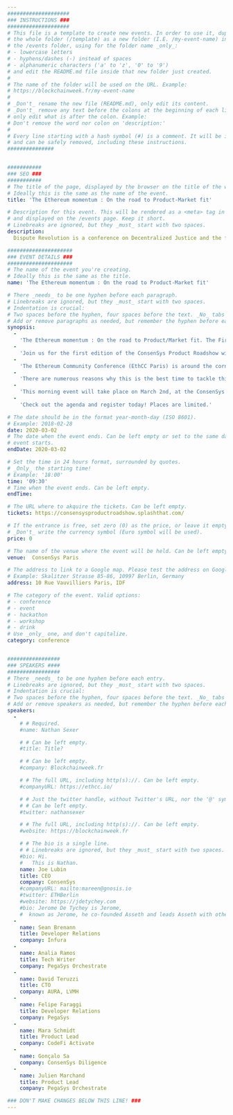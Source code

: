 ```yaml
---
####################
### INSTRUCTIONS ###
####################
# This file is a template to create new events. In order to use it, duplicate
# the whole folder (/template) as a new folder (I.E. /my-event-name) inside of
# the /events folder, using for the folder name _only_:
# - lowercase letters
# - hyphens/dashes (-) instead of spaces
# - alphanumeric characters ('a' to 'z', '0' to '9')
# and edit the README.md file inside that new folder just created.
#
# The name of the folder will be used on the URL. Example:
# https://blockchainweek.fr/my-event-name
#
# _Don't_ rename the new file (README.md), only edit its content.
# _Don't_ remove any text before the colons at the beginning of each line,
# only edit what is after the colon. Example:
# Don't remove the word nor colon on 'description:'
#
# Every line starting with a hash symbol (#) is a comment. It will be ignored
# and can be safely removed, including these instructions.
###############


###########
### SEO ###
###########
# The title of the page, displayed by the browser on the title of the window.
# Ideally this is the same as the name of the event.
title: 'The Ethereum momentum : On the road to Product-Market fit'

# Description for this event. This will be rendered as a <meta> tag in the HTML,
# and displayed on the /events page. Keep it short.
# Linebreaks are ignored, but they _must_ start with two spaces.
description: 
  Dispute Revolution is a conference on Decentralized Justice and the future of the Law and LegalTech, organised by the Cooperative Kleros alongside Paris Center for Law and Economics (CRED) Panthéon-Assas Paris 2 University.

#####################
### EVENT DETAILS ###
#####################
# The name of the event you're creating.
# Ideally this is the same as the title.
name: 'The Ethereum momentum : On the road to Product-Market fit'

# There _needs_ to be one hyphen before each paragraph.
# Linebreaks are ignored, but they _must_ start with two spaces.
# Indentation is crucial:
# Two spaces before the hyphen, four spaces before the text. _No_ tabs allowed.
# Add or remove paragraphs as needed, but remember the hyphen before each entry.
synopsis:
  -
    'The Ethereum momentum : On the road to Product/Market fit. The First edition of the ConsenSys Product Roadshow'
  -
    'Join us for the first edition of the ConsenSys Product Roadshow with a special guest: Joe Lubin, co-founder of Ethereum and CEO of ConsenSys.'
  -
    'The Ethereum Community Conference (EthCC Paris) is around the corner and we wanted to leverage this fantastic opportunity to bring together some of the key technology influencers and the early and most active users in the blockchain space around a strong and insightful topic: Product Market/fit.'
  -
    'There are numerous reasons why this is the best time to tackle this huge question: the maturity and professionalization of the Ethereum ecosystem, the growing and impressive track record of Enterprise and financial institution adoption, and a tech stack that is gaining ground among thousands of developers.'
  -
    'This morning event will take place on March 2nd, at the ConsenSys office in Paris and will be a combination of a keynote, interactive client testimonial and working session to ensure speakers can share best practices and gather insight from the audience, while setting the scene for all the product representatives at ConsenSys to showcase the latest exciting features and foster user feedback during these sessions and the lunch party.'
  -
    'Check out the agenda and register today! Places are limited.'

# The date should be in the format year-month-day (ISO 8601).
# Example: 2018-02-28
date: 2020-03-02
# The date when the event ends. Can be left empty or set to the same day the
# event starts.
endDate: 2020-03-02

# Set the time in 24 hours format, surrounded by quotes.
# _Only_ the starting time!
# Example: '18:00'
time: '09:30'
# Time when the event ends. Can be left empty.
endTime: 

# The URL where to akquire the tickets. Can be left empty.
tickets: https://consensysproductroadshow.splashthat.com/

# If the entrance is free, set zero (0) as the price, or leave it empty.
# _Don't_ write the currency symbol (Euro symbol will be used).
price: 0

# The name of the venue where the event will be held. Can be left empty.
venue:  ConsenSys Paris

# The address to link to a Google map. Please test the address on Google Maps.
# Example: Skalitzer Strasse 85-86, 10997 Berlin, Germany
address: 10 Rue Vauvilliers Paris, IDF

# The category of the event. Valid options:
# - conference
# - event
# - hackathon
# - workshop
# - drink
# Use _only_ one, and don't capitalize.
category: conference


#################
### SPEAKERS ####
#################
# There _needs_ to be one hyphen before each entry.
# Linebreaks are ignored, but they _must_ start with two spaces.
# Indentation is crucial:
# Two spaces before the hyphen, four spaces before the text. _No_ tabs allowed.
# Add or remove speakers as needed, but remember the hyphen before each entry.
speakers:
  -
    # # Required.
    #name: Nathan Sexer

    # # Can be left empty.
    #title: Title?

    # # Can be left empty.
    #company: Blockchainweek.fr

    # # The full URL, including http(s)://. Can be left empty.
    #companyURL: https://ethcc.io/

    # # Just the twitter handle, without Twitter's URL, nor the '@' symbol.
    # # Can be left empty.
    #twitter: nathansexer

    # # The full URL, including http(s)://. Can be left empty.
    #website: https://blockchainweek.fr

    # # The bio is a single line.
    # # Linebreaks are ignored, but they _must_ start with two spaces.
    #bio: Hi.
    #   This is Nathan. 
    name: Joe Lubin
    title: CEO
    company: ConsenSys
    #companyURL: mailto:mareen@gnosis.io
    #twitter: ETHBerlin
    #website: https://jdetychey.com
    #bio: Jerome De Tychey is Jerome,
    #  known as Jerome, he co-founded Asseth and leads Asseth with other asseths.
  -
    name: Sean Brenann
    title: Developer Relations
    company: Infura
  -
    name: Analia Ramos 
    title: Tech Writer
    company: PegaSys Orchestrate
  -
    name: David Teruzzi
    title: CTO
    company: AURA, LVMH
  -
    name: Felipe Faraggi
    title: Developer Relations
    company: PegaSys
  -
    name: Mara Schmidt
    title: Product Lead
    company: CodeFi Activate
  -
    name: Gonçalo Sa
    company: ConsenSys Diligence
  -
    name: Julien Marchand
    title: Product Lead
    company: PegaSys Orchestrate

### DON'T MAKE CHANGES BELOW THIS LINE! ###
---
```

<!-- ### DON'T MAKE CHANGES BELOW THIS LINE! ### -->

<Event-Content/>
